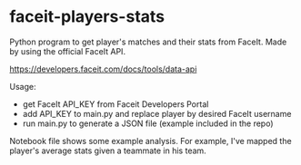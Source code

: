 # faceit-players-stats
Python program to get player's matches and their stats from FaceIt. Made by using the official FaceIt API.

https://developers.faceit.com/docs/tools/data-api

Usage:
- get FaceIt API_KEY from Faceit Developers Portal
- add API_KEY to main.py and replace player by desired FaceIt username
- run main.py to generate a JSON file (example included in the repo)

Notebook file shows some example analysis. For example, I've mapped the player's average stats given a teammate in his team.
